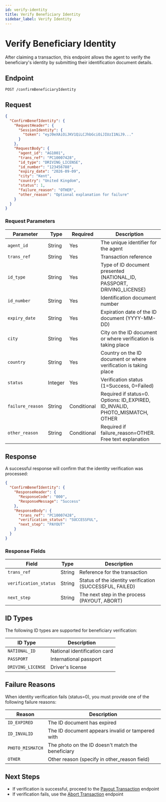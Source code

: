```yaml
---
id: verify-identity
title: Verify Beneficiary Identity
sidebar_label: Verify Identity
---
```


# Verify Beneficiary Identity

After claiming a transaction, this endpoint allows the agent to verify the beneficiary's identity by submitting their identification document details.

## Endpoint

```
POST /confirmBeneficiaryIdentity
```

## Request

```json
{
  "ConfirmBenefIdentity": {
    "RequestHeader": {
      "SessionIdentity": {
        "token": "eyJ0eXAiOiJKV1QiLCJhbGciOiJIUzI1NiJ9..."
      }
    },
    "RequestBody": {
      "agent_id": "AG1001",
      "trans_ref": "PC10007428",
      "id_type": "DRIVING_LICENSE",
      "id_number": "123456788",
      "expiry_date": "2026-09-09",
      "city": "Kent",
      "country": "United Kingdom",
      "status": 1,
      "failure_reason": "OTHER",
      "other_reason": "Optional explanation for failure"
    }
  }
}
```

### Request Parameters

| Parameter | Type | Required | Description |
|-----------|------|----------|-------------|
| `agent_id` | String | Yes | The unique identifier for the agent |
| `trans_ref` | String | Yes | Transaction reference |
| `id_type` | String | Yes | Type of ID document presented (NATIONAL_ID, PASSPORT, DRIVING_LICENSE) |
| `id_number` | String | Yes | Identification document number |
| `expiry_date` | String | Yes | Expiration date of the ID document (YYYY-MM-DD) |
| `city` | String | Yes | City on the ID document or where verification is taking place |
| `country` | String | Yes | Country on the ID document or where verification is taking place |
| `status` | Integer | Yes | Verification status (1=Success, 0=Failed) |
| `failure_reason` | String | Conditional | Required if status=0. Options: ID_EXPIRED, ID_INVALID, PHOTO_MISMATCH, OTHER |
| `other_reason` | String | Conditional | Required if failure_reason=OTHER. Free text explanation |

## Response

A successful response will confirm that the identity verification was processed:

```json
{
  "ConfirmBenefIdentity": {
    "ResponseHeader": {
      "ResponseCode": "000",
      "ResponseMessage": "Success"
    },
    "ResponseBody": {
      "trans_ref": "PC10007428",
      "verification_status": "SUCCESSFUL",
      "next_step": "PAYOUT"
    }
  }
}
```

### Response Fields

| Field | Type | Description |
|-------|------|-------------|
| `trans_ref` | String | Reference for the transaction |
| `verification_status` | String | Status of the identity verification (SUCCESSFUL, FAILED) |
| `next_step` | String | The next step in the process (PAYOUT, ABORT) |

## ID Types

The following ID types are supported for beneficiary verification:

| ID Type | Description |
|---------|-------------|
| `NATIONAL_ID` | National identification card |
| `PASSPORT` | International passport |
| `DRIVING_LICENSE` | Driver's license |

## Failure Reasons

When identity verification fails (status=0), you must provide one of the following failure reasons:

| Reason | Description |
|--------|-------------|
| `ID_EXPIRED` | The ID document has expired |
| `ID_INVALID` | The ID document appears invalid or tampered with |
| `PHOTO_MISMATCH` | The photo on the ID doesn't match the beneficiary |
| `OTHER` | Other reason (specify in other_reason field) |

## Next Steps

- If verification is successful, proceed to the [Payout Transaction](/docs/api/cash-pickup/payout) endpoint
- If verification fails, use the [Abort Transaction](/docs/api/cash-pickup/abort) endpoint